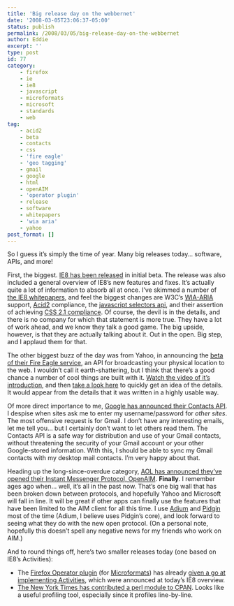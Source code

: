 ```yaml
---
title: 'Big release day on the webbernet'
date: '2008-03-05T23:06:37-05:00'
status: publish
permalink: /2008/03/05/big-release-day-on-the-webbernet
author: Eddie
excerpt: ''
type: post
id: 77
category:
    - firefox
    - ie
    - ie8
    - javascript
    - microformats
    - microsoft
    - standards
    - web
tag:
    - acid2
    - beta
    - contacts
    - css
    - 'fire eagle'
    - 'geo tagging'
    - gmail
    - google
    - html
    - openAIM
    - 'operator plugin'
    - release
    - software
    - whitepapers
    - 'wia aria'
    - yahoo
post_format: []
---
```

So I guess it’s simply the time of year. Many big releases today… software, APIs, and more!

First, the biggest. [IE8 has been released](http://www.microsoft.com/windows/products/winfamily/ie/ie8/readiness/default.htm "Microsoft releases Internet Explorer 8 Beta") in initial beta. The release was also included a general overview of IE8’s new features and fixes. It’s actually quite a lot of information to absorb all at once. I’ve skimmed a number of [the IE8 whitepapers](http://code.msdn.microsoft.com/ie8whitepapers "Whitepapers for Microsoft Internet Explorer 8"), and feel the biggest changes are W3C’s [WIA-ARIA](http://www.w3.org/TR/wai-aria/ "Web Accessibility Initiative-Accessible Rich Internet Applications") support, [Acid2](http:// "Acid 2") compliance, the [javascript selectors api](http://go.microsoft.com/fwlink?LinkID=110273 "selectors api"), and their assertion of achieving [CSS 2.1 compliance](http://code.msdn.microsoft.com/Project/Download/FileDownload.aspx?ProjectName=ie8whitepapers&DownloadId=1025 "css 2.1 compliance"). Of course, the devil is in the details, and there is no company for which that statement is more true. They have a lot of work ahead, and we know they talk a good game. The big upside, however, is that they are actually talking about it. Out in the open. Big step, and I applaud them for that.

The other biggest buzz of the day was from Yahoo, in announcing the [beta of their Fire Eagle service](http://fireeagle.yahoo.net/ "Yahoo Fire Eagle Website"), an API for broadcasting your physical location to the web. I wouldn’t call it earth-shattering, but I think that there’s a good chance a number of cool things are built with it. [Watch the video of it’s introduction](http://developer.yahoo.net/blogs/theater/archives/2008/03/fire_eagle_launches.html "Yahoo's Fire Eagle API introduced"), and then [take a look here](http://blog.programmableweb.com/2008/03/05/yahoo-launches-fire-eagle/ "Yahoo Fire Eagle Quick Overview") to quickly get an idea of the details. It would appear from the details that it was written in a highly usable way.

Of more direct importance to me, [Google has announced their Contacts API](http://googledataapis.blogspot.com/2008/03/3-2-1-contact-api-has-landed.html "Google introduces Contacts API for accessing Gmail contacts securely"). I despise when sites ask me to enter my username/password for *other sites*. The most offensive request is for Gmail. I don’t have any interesting emails, let me tell you… but I certainly don’t want to let others read them. The Contacts API is a safe way for distribution and use of your Gmail contacts, without threatening the security of your Gmail account or your other Google-stored information. With this, I should be able to sync my Gmail contacts with my desktop mail contacts. I’m very happy about that.

Heading up the long-since-overdue category, [AOL has announced they’ve opened their Instant Messenger Protocol, OpenAIM](http://dev.aol.com/aim "AOL opens Instant Messenger Protocol, OpenAIM"). **Finally**. I remember ages ago when… well, it’s all in the past now. That’s one big wall that has been broken down between protocols, and hopefully Yahoo and Microsoft will fall in line. It will be great if other apps can finally use the features that have been limited to the AIM client for all this time. I use [Adium](http://www.adiumx.com/ "Adium; A Mac Instant Messenging Client") and [Pidgin](http://www.pidgin.im/ "Pidgin; Open Source Messenging Client") most of the time (Adium, I believe uses Pidgin’s core), and look forward to seeing what they do with the new open protocol. (On a personal note, hopefully this doesn’t spell any negative news for my friends who work on AIM.)

And to round things off, here’s two smaller releases today (one based on IE8’s Activities):

- The [Firefox Operator plugin](https://addons.mozilla.org/en-US/firefox/addon/4106 "Operator Plugin for Mozilla Firefox") (for [Microformats](http://www.microformats.org "Microformats website")) has already [given a go at implementing Activities](http://www.kaply.com/weblog/2008/03/05/microsoft-activities-for-firefox/ "Operator Plugin initial release implementing Activities"), which were announced at today’s IE8 overview.
- [The New York Times has contributed a perl module to CPAN](http://open.blogs.nytimes.com/2008/03/05/the-new-york-times-perl-profiler/ "New York Times contributes profiling perl module to CPAN"). Looks like a useful profiling tool, especially since it profiles line-by-line.